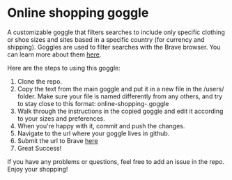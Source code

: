 # Online shopping goggle

A customizable goggle that filters searches to include only specific clothing or shoe sizes and sites based in a specific country (for currency and shipping). Goggles are used to filter searches with the Brave browser. You can learn more about them [here](https://github.com/brave/goggles-quickstart).

Here are the steps to using this goggle:

1. Clone the repo. 
2. Copy the text from the main goggle and put it in a new file in the /users/ folder. Make sure your file is named differently from any others, and try to stay close to this format: online-shopping-<YOUR-NAME>.goggle
3. Walk through the instructions in the copied goggle and edit it according to your sizes and preferences. 
4. When you're happy with it, commit and push the changes. 
5. Navigate to the url where your goggle lives in github. 
6. Submit the url to Brave [here](https://search.brave.com/goggles/create)
7. Great Success! 

If you have any problems or questions, feel free to add an issue in the repo. Enjoy your shopping! 

